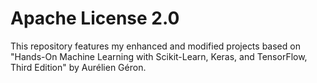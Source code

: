 # Apache License 2.0
This repository features my enhanced and modified projects based on "Hands-On Machine Learning with Scikit-Learn, Keras, and TensorFlow, Third Edition" by Aurélien Géron.

